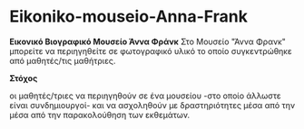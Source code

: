 # Eikoniko-mouseio-Anna-Frank

**Εικονικό Βιογραφικό Μουσείο Άννα Φράνκ**
Στο  Μουσείο "Άννα Φρανκ" μπορείτε να περιηγηθείτε σε φωτογραφικό υλικό το οποίο συγκεντρώθηκε από μαθητές/τις μαθήτριες. 

**Στόχος**

οι μαθητές/τριες να περιηγηθούν σε ένα μουσείου -στο οποίο άλλωστε είναι συνδημιουργοί- και να ασχοληθούν με δραστηριότητες μέσα από την μέσα από την παρακολούθηση των εκθεμάτων.
